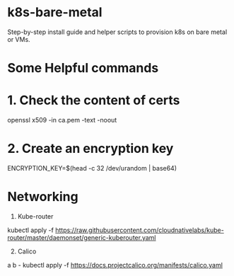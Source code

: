 # k8s-bare-metal
Step-by-step install guide and helper scripts to provision k8s on bare metal or VMs. 

# Some Helpful commands
# 1. Check the content of certs
openssl x509 -in ca.pem -text -noout

# 2. Create an encryption key
ENCRYPTION_KEY=$(head -c 32 /dev/urandom | base64)


# Networking 

1. Kube-router

kubectl apply -f https://raw.githubusercontent.com/cloudnativelabs/kube-router/master/daemonset/generic-kuberouter.yaml

2. Calico

 a
 b -    kubectl apply -f https://docs.projectcalico.org/manifests/calico.yaml
